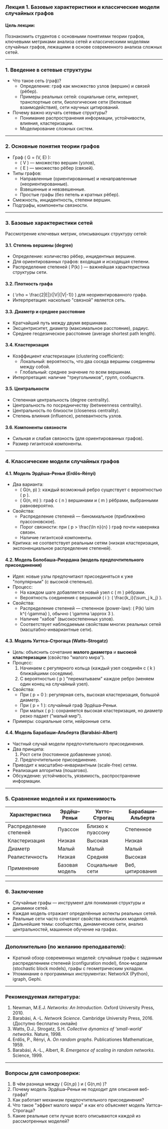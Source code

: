 ### **Лекция 1. Базовые характеристики и классические модели случайных графов**

#### **Цель лекции:**
Познакомить студентов с основными понятиями теории графов, ключевыми метриками анализа сетей и классическими моделями случайных графов, лежащими в основе современного анализа сложных сетей.

---

### **1. Введение в сетевые структуры**
- Что такое сеть (граф)?  
  - Определение: граф как множество узлов (вершин) и связей (рёбер).
  - Примеры реальных сетей: социальные сети, интернет, транспортные сети, биологические сети (белковые взаимодействия), сети научных цитирований.
- Почему важно изучать сетевые структуры?
  - Понимание распространения информации, устойчивости, влияния, кластеризации.
  - Моделирование сложных систем.

---

### **2. Основные понятия теории графов**
- Граф \( G = (V, E) \):  
  - \( V \) — множество вершин (узлов),  
  - \( E \) — множество рёбер (связей).
- Типы графов:
  - Направленные (ориентированные) и ненаправленные (неориентированные).
  - Взвешенные и невзвешенные.
  - Простые графы (без петель и кратных рёбер).
- Смежность, инцидентность, степени вершин.
- Подграфы, компоненты связности.

---

### **3. Базовые характеристики сетей**
Рассмотрение ключевых метрик, описывающих структуру сетей:

#### **3.1. Степень вершины (degree)**
- Определение: количество рёбер, инцидентных вершине.
- Для ориентированных графов: входящая и исходящая степени.
- Распределение степеней \( P(k) \) — важнейшая характеристика структуры сети.

#### **3.2. Плотность графа**
- \( \rho = \frac{2|E|}{|V|(|V|-1)} \) для неориентированного графа.
- Интерпретация: насколько "связной" является сеть.

#### **3.3. Диаметр и среднее расстояние**
- Кратчайший путь между двумя вершинами.
- Эксцентриситет, диаметр (максимальное расстояние), радиус.
- Среднее геодезическое расстояние (average shortest path length).

#### **3.4. Кластеризация**
- Коэффициент кластеризации (clustering coefficient):
  - Локальный: вероятность, что два соседа вершины соединены между собой.
  - Глобальный: среднее значение по всем вершинам.
- Интерпретация: наличие "треугольников", групп, сообществ.

#### **3.5. Центральности**
- Степенная центральность (degree centrality).
- Центральность по посредничеству (betweenness centrality).
- Центральность по близости (closeness centrality).
- Степень влияния (influence), релевантность узлов.

#### **3.6. Компоненты связности**
- Сильная и слабая связность (для ориентированных графов).
- Размер гигантской компоненты.

---

### **4. Классические модели случайных графов**

#### **4.1. Модель Эрдёша–Реньи (Erdős–Rényi)**
- Два варианта:
  - \( G(n, p) \): каждый возможный ребро существует с вероятностью \( p \).
  - \( G(n, m) \): граф с \( n \) вершинами и \( m \) рёбрами, выбранными равновероятно.
- Свойства:
  - Распределение степеней — биномиальное (приближённо пуассоновское).
  - Порог связности: при \( p > \frac{\ln n}{n} \) граф почти наверняка связен.
  - Наличие гигантской компоненты.
- Критика: не соответствует реальным сетям (низкая кластеризация, экспоненциальное распределение степеней).

#### **4.2. Модель Болобаша–Риордана (модель предпочтительного присоединения)**
- Идея: новые узлы предпочитают присоединяться к уже "популярным" (с высокой степенью).
- Процесс:
  - На каждом шаге добавляется новый узел с \( m \) рёбрами.
  - Вероятность соединения с вершиной \( i \): \( \frac{k_i}{\sum_j k_j} \).
- Свойства:
  - Распределение степеней — степенное (power-law): \( P(k) \sim k^{-\gamma} \), обычно \( \gamma \approx 3 \).
  - Наличие "хабов" (высокостепенных узлов).
  - Соответствует наблюдаемым свойствам многих реальных сетей (масштабно-инвариантные сети).

#### **4.3. Модель Уаттса–Строгаца (Watts–Strogatz)**
- Цель: объяснить сочетание **малого диаметра** и **высокой кластеризации** (свойство "малого мира").
- Процесс:
  1. Начинаем с регулярного кольца (каждый узел соединён с \( k \) ближайшими соседями).
  2. С вероятностью \( p \) "перематываем" каждое ребро (меняем один конец на случайный узел).
- Свойства:
  - При \( p = 0 \): регулярная сеть, высокая кластеризация, большой диаметр.
  - При \( p = 1 \): случайный граф Эрдёша–Реньи.
  - При малых \( p \): сохраняется высокая кластеризация, но диаметр резко падает ("малый мир").
- Примеры: социальные сети, нейронные сети.

#### **4.4. Модель Барабаши–Альберта (Barabási–Albert)**
- Частный случай модели предпочтительного присоединения.
- Два принципа:
  1. Рост сети (постоянное добавление узлов).
  2. Предпочтительное присоединение.
- Приводит к масштабно-инвариантным (scale-free) сетям.
- Реализация алгоритма (пошагово).
- Обсуждение: устойчивость, уязвимость, распространение информации.

---

### **5. Сравнение моделей и их применимость**
| Характеристика          | Эрдёш–Реньи | Уаттс–Строгац | Барабаши–Альберта |
|------------------------|-------------|---------------|-------------------|
| Распределение степеней | Пуассон     | Близко к пуассону | Степенное       |
| Кластеризация          | Низкая      | Высокая       | Низкая           |
| Диаметр                | Малый       | Малый         | Малый            |
| Реалистичность         | Низкая      | Средняя       | Высокая          |
| Применение             | Базовая модель | Социальные сети | Веб, цитирования |

---

### **6. Заключение**
- Случайные графы — инструмент для понимания структуры и динамики сетей.
- Каждая модель отражает определённые аспекты реальных сетей.
- Реальные сети часто сочетают свойства нескольких моделей.
- Дальнейшие темы: сообщества, динамические сети, анализ центральностей, машинное обучение на графах.

---

### **Дополнительно (по желанию преподавателя):**
- Краткий обзор современных моделей: случайные графы с заданным распределением степеней (configuration model), блок-модели (stochastic block models), графы с геометрическим укладом.
- Упоминание о программных инструментах: NetworkX (Python), igraph, Gephi.

---

### **Рекомендуемая литература:**
1. Newman, M.E.J. *Networks: An Introduction*. Oxford University Press, 2010.
2. Barabási, A.-L. *Network Science*. Cambridge University Press, 2016. (Доступно бесплатно онлайн)
3. Watts, D.J., Strogatz, S.H. *Collective dynamics of ‘small-world’ networks*. Nature, 1998.
4. Erdős, P., Rényi, A. *On random graphs*. Publicationes Mathematicae, 1959.
5. Barabási, A.-L., Albert, R. *Emergence of scaling in random networks*. Science, 1999.

---

### **Вопросы для самопроверки:**
1. В чём разница между \( G(n,p) \) и \( G(n,m) \)?
2. Почему модель Эрдёша–Реньи не подходит для описания веб-графа?
3. Как работает механизм предпочтительного присоединения?
4. Что такое "эффект малого мира" и как его объясняет модель Уаттса–Строгаца?
5. Какие реальные сети лучше всего описываются каждой из рассмотренных моделей?
